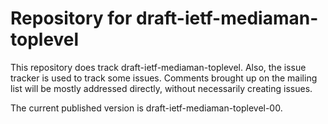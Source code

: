 # Repository for draft-ietf-mediaman-toplevel

This repository does track draft-ietf-mediaman-toplevel. Also, the issue tracker is used to track some issues. Comments brought up on the mailing list will be mostly addressed directly, without necessarily creating issues.

The current published version is draft-ietf-mediaman-toplevel-00.
